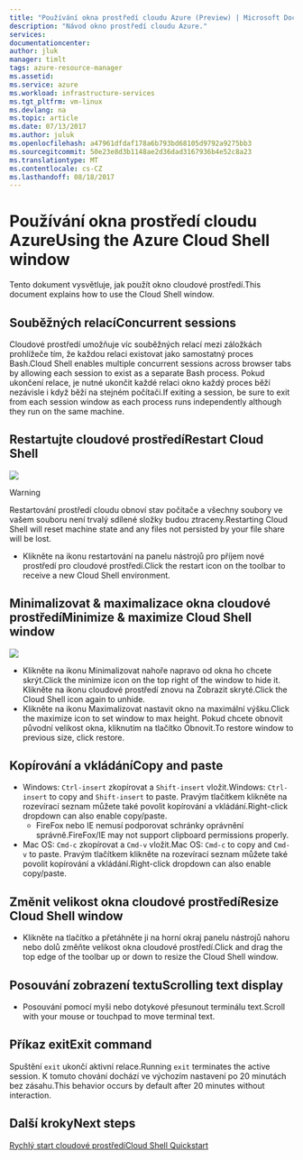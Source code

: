 ```yaml
---
title: "Používání okna prostředí cloudu Azure (Preview) | Microsoft Docs"
description: "Návod okno prostředí cloudu Azure."
services: 
documentationcenter: 
author: jluk
manager: timlt
tags: azure-resource-manager
ms.assetid: 
ms.service: azure
ms.workload: infrastructure-services
ms.tgt_pltfrm: vm-linux
ms.devlang: na
ms.topic: article
ms.date: 07/13/2017
ms.author: juluk
ms.openlocfilehash: a47961dfdaf178a6b793bd68105d9792a9275bb3
ms.sourcegitcommit: 50e23e8d3b1148ae2d36dad3167936b4e52c8a23
ms.translationtype: MT
ms.contentlocale: cs-CZ
ms.lasthandoff: 08/18/2017
---
```

# <a name="using-the-azure-cloud-shell-window"></a><span data-ttu-id="b55a1-103">Používání okna prostředí cloudu Azure</span><span class="sxs-lookup"><span data-stu-id="b55a1-103">Using the Azure Cloud Shell window</span></span>

<span data-ttu-id="b55a1-104">Tento dokument vysvětluje, jak použít okno cloudové prostředí.</span><span class="sxs-lookup"><span data-stu-id="b55a1-104">This document explains how to use the Cloud Shell window.</span></span>

## <a name="concurrent-sessions"></a><span data-ttu-id="b55a1-105">Souběžných relací</span><span class="sxs-lookup"><span data-stu-id="b55a1-105">Concurrent sessions</span></span>
<span data-ttu-id="b55a1-106">Cloudové prostředí umožňuje víc souběžných relací mezi záložkách prohlížeče tím, že každou relaci existovat jako samostatný proces Bash.</span><span class="sxs-lookup"><span data-stu-id="b55a1-106">Cloud Shell enables multiple concurrent sessions across browser tabs by allowing each session to exist as a separate Bash process.</span></span>
<span data-ttu-id="b55a1-107">Pokud ukončení relace, je nutné ukončit každé relaci okno každý proces běží nezávisle i když běží na stejném počítači.</span><span class="sxs-lookup"><span data-stu-id="b55a1-107">If exiting a session, be sure to exit from each session window as each process runs independently although they run on the same machine.</span></span>

## <a name="restart-cloud-shell"></a><span data-ttu-id="b55a1-108">Restartujte cloudové prostředí</span><span class="sxs-lookup"><span data-stu-id="b55a1-108">Restart Cloud Shell</span></span>
![](media/recycle.png)
> [!WARNING]
> <span data-ttu-id="b55a1-109">Restartování prostředí cloudu obnoví stav počítače a všechny soubory ve vašem souboru není trvalý sdílené složky budou ztraceny.</span><span class="sxs-lookup"><span data-stu-id="b55a1-109">Restarting Cloud Shell will reset machine state and any files not persisted by your file share will be lost.</span></span>

* <span data-ttu-id="b55a1-110">Klikněte na ikonu restartování na panelu nástrojů pro příjem nové prostředí pro cloudové prostředí.</span><span class="sxs-lookup"><span data-stu-id="b55a1-110">Click the restart icon on the toolbar to receive a new Cloud Shell environment.</span></span>

## <a name="minimize--maximize-cloud-shell-window"></a><span data-ttu-id="b55a1-111">Minimalizovat & maximalizace okna cloudové prostředí</span><span class="sxs-lookup"><span data-stu-id="b55a1-111">Minimize & maximize Cloud Shell window</span></span>
![](media/minmax.png)
* <span data-ttu-id="b55a1-112">Klikněte na ikonu Minimalizovat nahoře napravo od okna ho chcete skrýt.</span><span class="sxs-lookup"><span data-stu-id="b55a1-112">Click the minimize icon on the top right of the window to hide it.</span></span> <span data-ttu-id="b55a1-113">Klikněte na ikonu cloudové prostředí znovu na Zobrazit skryté.</span><span class="sxs-lookup"><span data-stu-id="b55a1-113">Click the Cloud Shell icon again to unhide.</span></span>
* <span data-ttu-id="b55a1-114">Klikněte na ikonu Maximalizovat nastavit okno na maximální výšku.</span><span class="sxs-lookup"><span data-stu-id="b55a1-114">Click the maximize icon to set window to max height.</span></span> <span data-ttu-id="b55a1-115">Pokud chcete obnovit původní velikost okna, kliknutím na tlačítko Obnovit.</span><span class="sxs-lookup"><span data-stu-id="b55a1-115">To restore window to previous size, click restore.</span></span>

## <a name="copy-and-paste"></a><span data-ttu-id="b55a1-116">Kopírování a vkládání</span><span class="sxs-lookup"><span data-stu-id="b55a1-116">Copy and paste</span></span>
* <span data-ttu-id="b55a1-117">Windows: `Ctrl-insert` zkopírovat a `Shift-insert` vložit.</span><span class="sxs-lookup"><span data-stu-id="b55a1-117">Windows: `Ctrl-insert` to copy and `Shift-insert` to paste.</span></span> <span data-ttu-id="b55a1-118">Pravým tlačítkem klikněte na rozevírací seznam můžete také povolit kopírování a vkládání.</span><span class="sxs-lookup"><span data-stu-id="b55a1-118">Right-click dropdown can also enable copy/paste.</span></span>
  * <span data-ttu-id="b55a1-119">FireFox nebo IE nemusí podporovat schránky oprávnění správně.</span><span class="sxs-lookup"><span data-stu-id="b55a1-119">FireFox/IE may not support clipboard permissions properly.</span></span>
* <span data-ttu-id="b55a1-120">Mac OS: `Cmd-c` zkopírovat a `Cmd-v` vložit.</span><span class="sxs-lookup"><span data-stu-id="b55a1-120">Mac OS: `Cmd-c` to copy and `Cmd-v` to paste.</span></span> <span data-ttu-id="b55a1-121">Pravým tlačítkem klikněte na rozevírací seznam můžete také povolit kopírování a vkládání.</span><span class="sxs-lookup"><span data-stu-id="b55a1-121">Right-click dropdown can also enable copy/paste.</span></span>

## <a name="resize-cloud-shell-window"></a><span data-ttu-id="b55a1-122">Změnit velikost okna cloudové prostředí</span><span class="sxs-lookup"><span data-stu-id="b55a1-122">Resize Cloud Shell window</span></span>
* <span data-ttu-id="b55a1-123">Klikněte na tlačítko a přetáhněte ji na horní okraj panelu nástrojů nahoru nebo dolů změňte velikost okna cloudové prostředí.</span><span class="sxs-lookup"><span data-stu-id="b55a1-123">Click and drag the top edge of the toolbar up or down to resize the Cloud Shell window.</span></span>

## <a name="scrolling-text-display"></a><span data-ttu-id="b55a1-124">Posouvání zobrazení textu</span><span class="sxs-lookup"><span data-stu-id="b55a1-124">Scrolling text display</span></span>
* <span data-ttu-id="b55a1-125">Posouvání pomocí myši nebo dotykové přesunout terminálu text.</span><span class="sxs-lookup"><span data-stu-id="b55a1-125">Scroll with your mouse or touchpad to move terminal text.</span></span>

## <a name="exit-command"></a><span data-ttu-id="b55a1-126">Příkaz exit</span><span class="sxs-lookup"><span data-stu-id="b55a1-126">Exit command</span></span>
<span data-ttu-id="b55a1-127">Spuštění `exit` ukončí aktivní relace.</span><span class="sxs-lookup"><span data-stu-id="b55a1-127">Running `exit` terminates the active session.</span></span> <span data-ttu-id="b55a1-128">K tomuto chování dochází ve výchozím nastavení po 20 minutách bez zásahu.</span><span class="sxs-lookup"><span data-stu-id="b55a1-128">This behavior occurs by default after 20 minutes without interaction.</span></span>

## <a name="next-steps"></a><span data-ttu-id="b55a1-129">Další kroky</span><span class="sxs-lookup"><span data-stu-id="b55a1-129">Next steps</span></span>
[<span data-ttu-id="b55a1-130">Rychlý start cloudové prostředí</span><span class="sxs-lookup"><span data-stu-id="b55a1-130">Cloud Shell Quickstart</span></span>](quickstart.md)
